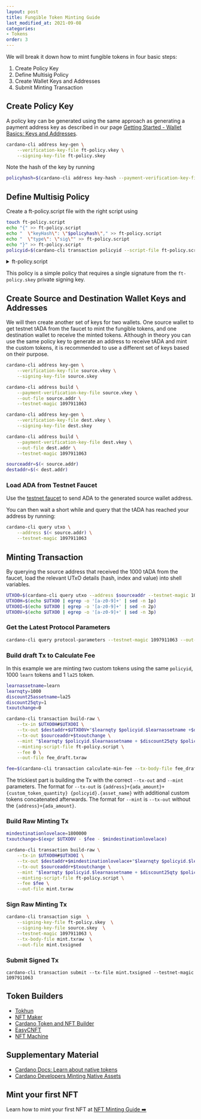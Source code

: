 ```yaml
---
layout: post
title: Fungible Token Minting Guide
last_modified_at: 2021-09-08
categories:
- Tokens
order: 3
---
```

We will break it down how to mint fungible tokens in four basic steps:

1. Create Policy Key
2. Define Multisig Policy
3. Create Wallet Keys and Addresses
4. Submit Minting Transaction

## Create Policy Key 
A policy key can be generated using the same approach as generating a payment address key as described in our page [Getting Started - Wallet Basics: Keys and Addresses](https://learn.lovelace.academy/getting-started/keys-and-addresses/).
```bash
cardano-cli address key-gen \
    --verification-key-file ft-policy.vkey \
    --signing-key-file ft-policy.skey
```
Note the hash of the key by running
```bash
policyhash=$(cardano-cli address key-hash --payment-verification-key-file ft-policy.vkey)
```

## Define Multisig Policy
Create a ft-policy.script file with the right script using
```bash
touch ft-policy.script 
echo "{" >> ft-policy.script 
echo "  \"keyHash\": \"$policyhash\"," >> ft-policy.script
echo "  \"type\": \"sig\"" >> ft-policy.script
echo "}" >> ft-policy.script
policyid=$(cardano-cli transaction policyid --script-file ft-policy.script)
```
<details>
    <summary>ft-policy.script</summary>
<pre>
{
  "keyHash": "6d788af8d970a78d2ef3ec43e6515749a607d9c09d8c7441e8d694a9",
  "type": "sig"
}
</pre>
</details>

This policy is a simple policy that requires a single signature from the `ft-policy.skey` private signing key.

## Create Source and Destination Wallet Keys and Addresses
We will then create another set of keys for two wallets. One source wallet to get testnet tADA from the faucet to mint the fungible tokens, and one destination wallet to receive the minted tokens. Although in theory you can use the same policy key to generate an address to receive tADA and mint the custom tokens, it is recommended to use a different set of keys based on their purpose.

```bash
cardano-cli address key-gen \
    --verification-key-file source.vkey \
    --signing-key-file source.skey

cardano-cli address build \
    --payment-verification-key-file source.vkey \
    --out-file source.addr \
    --testnet-magic 1097911063

cardano-cli address key-gen \
    --verification-key-file dest.vkey \
    --signing-key-file dest.skey

cardano-cli address build \
    --payment-verification-key-file dest.vkey \
    --out-file dest.addr \
    --testnet-magic 1097911063

sourceaddr=$(< source.addr)
destaddr=$(< dest.addr)
```

### Load ADA from Testnet Faucet
Use the [testnet faucet](https://testnets.cardano.org/en/testnets/cardano/tools/faucet/) to send ADA to the generated source wallet address. 

You can then wait a short while and query that the tADA has reached your address by running:
```bash
cardano-cli query utxo \
    --address $(< source.addr) \
    --testnet-magic 1097911063   
```

## Minting Transaction
By querying the source address that received the 1000 tADA from the faucet, load the relevant UTxO details (hash, index and value) into shell variables.
```bash
UTXO0=$(cardano-cli query utxo --address $sourceaddr --testnet-magic 1097911063 | sed -n 3p)
UTXO0H=$(echo $UTXO0 | egrep -o '[a-z0-9]+' | sed -n 1p)
UTXO0I=$(echo $UTXO0 | egrep -o '[a-z0-9]+' | sed -n 2p)
UTXO0V=$(echo $UTXO0 | egrep -o '[a-z0-9]+' | sed -n 3p)    
```
### Get the Latest Protocol Parameters
```bash
cardano-cli query protocol-parameters --testnet-magic 1097911063 --out-file protocol.json 
```

### Build draft Tx to Calculate Fee
In this example we are minting two custom tokens using the same `policyid`, 1000 `learn` tokens and 1 `la25` token. 
```bash
learnassetname=learn
learnqty=1000
discount25assetname=la25
discount25qty=1
txoutchange=0

cardano-cli transaction build-raw \
    --tx-in $UTXO0H#$UTXO0I \
    --tx-out $destaddr+$UTXO0V+"$learnqty $policyid.$learnassetname +$discount25qty $policyid.$discount25assetname" \
    --tx-out $sourceaddr+$txoutchange \
    --mint "$learnqty $policyid.$learnassetname + $discount25qty $policyid.$discount25assetname" \
    --minting-script-file ft-policy.script \
    --fee 0 \
    --out-file fee_draft.txraw

fee=$(cardano-cli transaction calculate-min-fee --tx-body-file fee_draft.txraw --tx-in-count 1 --tx-out-count 2 --witness-count 2 --testnet-magic 1097911063 --protocol-params-file protocol.json | egrep -o '[0-9]+')
```
The trickiest part is building the Tx with the correct `--tx-out` and `--mint` parameters. The format for `--tx-out` is `{address}+{ada_amount}+{custom_token_quantity} {policyid}.{asset_name}` with additional custom tokens concatenated afterwards. The format for `--mint` is `--tx-out` without the `{address}+{ada_amount}`.

### Build Raw Minting Tx 
```bash
mindestinationlovelace=1800000
txoutchange=$(expr $UTXO0V - $fee - $mindestinationlovelace)

cardano-cli transaction build-raw \
    --tx-in $UTXO0H#$UTXO0I \
    --tx-out $destaddr+$mindestinationlovelace+"$learnqty $policyid.$learnassetname +$discount25qty $policyid.$discount25assetname" \
    --tx-out $sourceaddr+$txoutchange \
    --mint "$learnqty $policyid.$learnassetname + $discount25qty $policyid.$discount25assetname" \
    --minting-script-file ft-policy.script \
    --fee $fee \
    --out-file mint.txraw
```

### Sign Raw Minting Tx
```bash
cardano-cli transaction sign  \
    --signing-key-file ft-policy.skey  \
    --signing-key-file source.skey  \
    --testnet-magic 1097911063 \
    --tx-body-file mint.txraw  \
    --out-file mint.txsigned
```

### Submit Signed Tx
```
cardano-cli transaction submit --tx-file mint.txsigned --testnet-magic 1097911063
```

## Token Builders
- [Tokhun](https://tokhun.io/account/assets/mint-nft)
- [NFT Maker](https://www.nft-maker.io/)
- [Cardano Token and NFT Builder](https://cardano-native-token.com/)
- [EasyCNFT](https://easycnft.art/en)
- [NFT Machine](https://nft-machine.com/)

## Supplementary Material
- [Cardano Docs: Learn about native tokens](https://docs.cardano.org/native-tokens/learn)
- [Cardano Developers Minting Native Assets](https://developers.cardano.org/docs/native-tokens/minting)

## Mint your first NFT
Learn how to mint your first NFT at [NFT Minting Guide ➡️](https://learn.lovelace.academy/tokens/minting-policies/)
